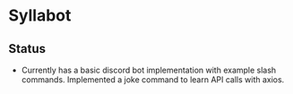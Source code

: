 # Syllabot

## Status

* Currently has a basic discord bot implementation with example slash commands. Implemented a joke command to learn API calls with axios.